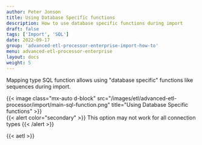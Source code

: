 ```yaml
---
author: Peter Jonson
title: Using Database Specific functions
description: How to use database specific functions during import
draft: false
tags: ['Import', 'SQL']
date: 2022-09-17
group: 'advanced-etl-processor-enterprise-import-how-to'
menu: advanced-etl-processor-enterprise
layout: docs
weight: 5
---
```


Mapping type SQL function allows using "database specific" functions like sequences during import.

{{< image class="mx-auto d-block"  src="/images/etl/advanced-etl-processor/import/main-sql-function.png" title="Using Database Specific functions" >}}
\
{{< alert color="secondary" >}}
This option may not work for all connection types
{{< /alert >}}

{{< aetl >}}
